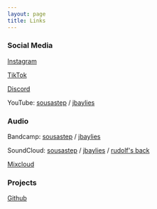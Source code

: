```yaml
---
layout: page
title: Links
---
```


### Social Media

[Instagram](https://www.instagram.com/sousasteps)

[TikTok](https://www.tiktok.com/@sousastep)

[Discord](https://discord.gg/qNbP6pKU)

YouTube: [sousastep](https://www.youtube.com/@sousastep) 
/ [jbaylies](https://www.youtube.com/@jbaylies)

### Audio

Bandcamp: [sousastep](https://sousastep.bandcamp.com) / [jbaylies](https://bandcamp.com/sousastep)

SoundCloud: [sousastep](https://soundcloud.com/sousastep) / [jbaylies](https://soundcloud.com/jbaylies) / [rudolf's back](https://soundcloud.com/rudolfs-back)

[Mixcloud](https://www.mixcloud.com/john-baylies)

### Projects

[Github](https://github.com/jbaylies)
